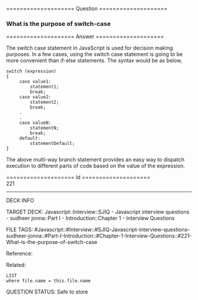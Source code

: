 ==================== Question ====================  

### What is the purpose of switch-case  

==================== Answer ====================  

The switch case statement in JavaScript is used for decision making purposes. In a few cases, using the switch case statement is going to be more convenient than if-else statements. The syntax would be as below,

<!-- codeblock-start -->
<pre><code class="hljs language-javascript"><span class="hljs-keyword">switch</span> (expression)
{
     <span class="hljs-keyword">case</span> <span class="hljs-attr">value1</span>:
         statement1;
         <span class="hljs-keyword">break</span>;
     <span class="hljs-keyword">case</span> <span class="hljs-attr">value2</span>:
         statement2;
         <span class="hljs-keyword">break</span>;
     .
     .
     <span class="hljs-keyword">case</span> <span class="hljs-attr">valueN</span>:
         statementN;
         <span class="hljs-keyword">break</span>;
     <span class="hljs-attr">default</span>:
         statementDefault;
}
</code></pre>
<!-- codeblock-end -->

The above multi-way branch statement provides an easy way to dispatch execution to different parts of code based on the value of the expression.

==================== Id ====================  
221

---

DECK INFO

TARGET DECK: Javascript::Interview::SJIQ - Javascript interview questions - sudheer jonna::Part I - Introduction::Chapter 1 - Interview Questions

FILE TAGS: #Javascript::#Interview::#SJIQ-Javascript-interview-questions-sudheer-jonna::#Part-I-Introduction::#Chapter-1-Interview-Questions::#221-What-is-the-purpose-of-switch-case

Reference:

Related:

```dataview
LIST
where file.name = this.file.name
```

QUESTION STATUS: Safe to store

